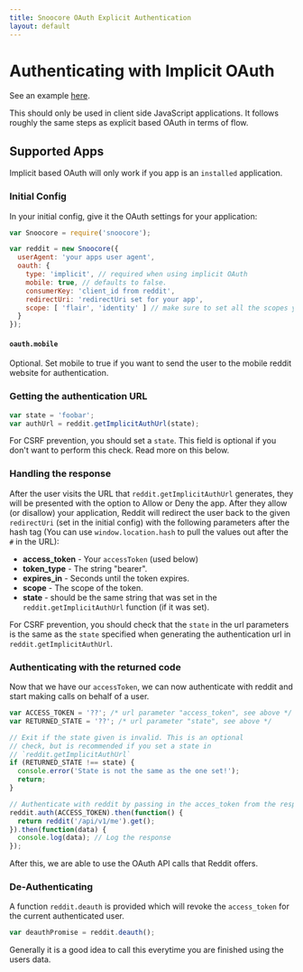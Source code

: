 ```yaml
---
title: Snoocore OAuth Explicit Authentication
layout: default
---
```


# Authenticating with Implicit OAuth

See an example [here](https://github.com/trevorsenior/snoocore-examples/blob/master/node/oauth-implicit.js).

This should only be used in client side JavaScript applications. It follows roughly the same steps as explicit based OAuth in terms of flow.

## Supported Apps

Implicit based OAuth will only work if you app is an `installed` application.

### Initial Config

In your initial config, give it the OAuth settings for your application:

```javascript
var Snoocore = require('snoocore');

var reddit = new Snoocore({
  userAgent: 'your apps user agent',
  oauth: { 
    type: 'implicit', // required when using implicit OAuth
    mobile: true, // defaults to false.
    consumerKey: 'client_id from reddit', 
    redirectUri: 'redirectUri set for your app',
    scope: [ 'flair', 'identity' ] // make sure to set all the scopes you need.
  }
});	 
```

#### `oauth.mobile` 

Optional. Set mobile to true if you want to send the user to the mobile reddit website for authentication.

### Getting the authentication URL

```javascript
var state = 'foobar';
var authUrl = reddit.getImplicitAuthUrl(state);
```

For CSRF prevention, you should set a `state`. This field is optional if you don't want to perform this check. Read more on this below.

### Handling the response

After the user visits the URL that `reddit.getImplicitAuthUrl` generates, they will be presented with the option to Allow or Deny the app. After they allow (or disallow) your application, Reddit will redirect the user back to the given `redirectUri` (set in the initial config)  with the following parameters after the hash tag (You can use `window.location.hash` to pull the values out after the `#` in the URL):

 - **access_token**	- Your `accessToken` (used below)
 - **token_type** - The string "bearer".
 - **expires_in** - Seconds until the token expires.
 - **scope** - The scope of the token.
 - **state** - should be the same string that was  set in the `reddit.getImplicitAuthUrl` function (if it was set).

For CSRF prevention, you should check that the `state` in the url parameters is the same as the `state` specified when generating the authentication url in `reddit.getImplicitAuthUrl`.

### Authenticating with the returned code

Now that we have our `accessToken`, we can now authenticate with reddit and start making calls on behalf of a user.

```javascript
var ACCESS_TOKEN = '??'; /* url parameter "access_token", see above */
var RETURNED_STATE = '??'; /* url parameter "state", see above */

// Exit if the state given is invalid. This is an optional
// check, but is recommended if you set a state in 
// `reddit.getImplicitAuthUrl`
if (RETURNED_STATE !== state) {
  console.error('State is not the same as the one set!');
  return;
}

// Authenticate with reddit by passing in the acces_token from the response
reddit.auth(ACCESS_TOKEN).then(function() {
  return reddit('/api/v1/me').get();
}).then(function(data) {
  console.log(data); // Log the response
});
```

After this, we are able to use the OAuth API calls that Reddit offers.

### De-Authenticating

A function `reddit.deauth` is provided which will revoke the `access_token` for the current authenticated user.

```javascript
var deauthPromise = reddit.deauth();
```

Generally it is a good idea to call this everytime you are finished using the users data.
